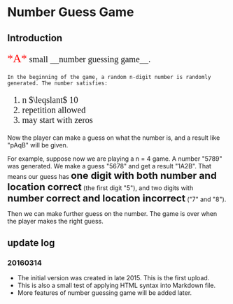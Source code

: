 # Number Guess Game

## Introduction

<p style="font-size: 20px; font-family: Times">
	<span style="color:red; font-size:26px">*A*</span> small __number guessing game__.
    
    In the beginning of the game, a random n-digit number is randomly generated. The number satisfies:
</p>

<ol style="font-size: 20px; font-family: Times">
    <li>n $\leqslant$ 10</li>
    <li>repetition allowed</li>
    <li>may start with zeros</li>
</ol>

Now the player can make a guess on what the number is, and a result like "pAqB" will be given.

For example, suppose now we are playing a n = 4 game.
A number "5789" was generated.
We make a guess "5678" and get a result "1A2B".
That means our guess has <span style="font-size:22px">__one digit with both number and location correct__</span> (the first digit "5"), and two digits with <span style="font-size:22px">__number correct and location incorrect__</span> ("7" and "8").

Then we can make further guess on the number.
The game is over when the player makes the right guess.


## update log

### 20160314

* The initial version was created in late 2015. This is the first upload.
* This is also a small test of applying HTML syntax into Markdown file.
* More features of number guessing game will be added later.